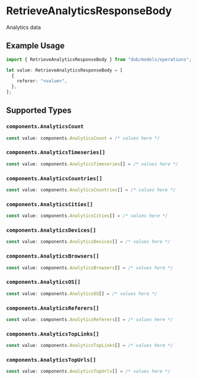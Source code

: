 # RetrieveAnalyticsResponseBody

Analytics data

## Example Usage

```typescript
import { RetrieveAnalyticsResponseBody } from "dub/models/operations";

let value: RetrieveAnalyticsResponseBody = [
  {
    referer: "<value>",
  },
];
```

## Supported Types

### `components.AnalyticsCount`

```typescript
const value: components.AnalyticsCount = /* values here */
```

### `components.AnalyticsTimeseries[]`

```typescript
const value: components.AnalyticsTimeseries[] = /* values here */
```

### `components.AnalyticsCountries[]`

```typescript
const value: components.AnalyticsCountries[] = /* values here */
```

### `components.AnalyticsCities[]`

```typescript
const value: components.AnalyticsCities[] = /* values here */
```

### `components.AnalyticsDevices[]`

```typescript
const value: components.AnalyticsDevices[] = /* values here */
```

### `components.AnalyticsBrowsers[]`

```typescript
const value: components.AnalyticsBrowsers[] = /* values here */
```

### `components.AnalyticsOS[]`

```typescript
const value: components.AnalyticsOS[] = /* values here */
```

### `components.AnalyticsReferers[]`

```typescript
const value: components.AnalyticsReferers[] = /* values here */
```

### `components.AnalyticsTopLinks[]`

```typescript
const value: components.AnalyticsTopLinks[] = /* values here */
```

### `components.AnalyticsTopUrls[]`

```typescript
const value: components.AnalyticsTopUrls[] = /* values here */
```

